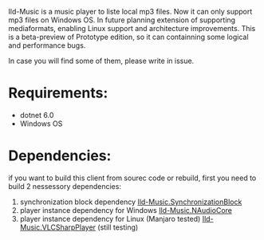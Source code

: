 Ild-Music is a music player to liste local mp3 files. 
Now it can only support mp3 files on Windows OS.
In future planning extension of supporting mediaformats, enabling Linux support and architecture improvements.
This is a beta-preview of Prototype edition, so it can containning some logical and performance bugs.

In case you will find some of them, please write in issue.



# Requirements:

- dotnet 6.0
- Windows OS

# Dependencies:

if you want to build this client from sourec code or rebuild, first you need to build 2 nessessory dependencies:
  1) synchronization block dependency [Ild-Music.SynchronizationBlock](https://github.com/ggghosthat/Ild-Music.SynchronizationBlock)
  2) player instance dependency for Windows [Ild-Music.NAudioCore](https://github.com/ggghosthat/Ild-Music.NAudioPlayerCore)
  3) player instance dependency for Linux (Manjaro tested) [Ild-Music.VLCSharpPlayer](https://github.com/ggghosthat/Ild-Music.VLCSharpPlayer) (still testing)
